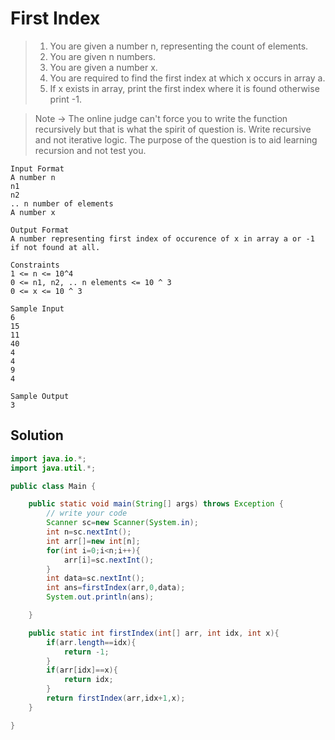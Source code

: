 # First Index

> 1. You are given a number n, representing the count of elements.
> 2. You are given n numbers.
> 3. You are given a number x. 
> 4. You are required to find the first index at which x occurs in array a.
> 5. If x exists in array, print the first index where it is found otherwise print -1.

> Note -> The online judge can't force you to write the function recursively but that is what the spirit of question is. Write recursive and not iterative logic. The purpose of the question is to aid learning recursion and not test you.
```text
Input Format
A number n
n1
n2
.. n number of elements
A number x

Output Format
A number representing first index of occurence of x in array a or -1 if not found at all.

Constraints
1 <= n <= 10^4
0 <= n1, n2, .. n elements <= 10 ^ 3
0 <= x <= 10 ^ 3

Sample Input
6
15
11
40
4
4
9
4

Sample Output
3
```
## Solution
```java
import java.io.*;
import java.util.*;

public class Main {

    public static void main(String[] args) throws Exception {
        // write your code 
        Scanner sc=new Scanner(System.in);
        int n=sc.nextInt();
        int arr[]=new int[n];
        for(int i=0;i<n;i++){
            arr[i]=sc.nextInt();
        }
        int data=sc.nextInt();
        int ans=firstIndex(arr,0,data);
        System.out.println(ans);

    }

    public static int firstIndex(int[] arr, int idx, int x){
        if(arr.length==idx){
            return -1;
        }
        if(arr[idx]==x){
            return idx;
        }
        return firstIndex(arr,idx+1,x);
    }

}
```